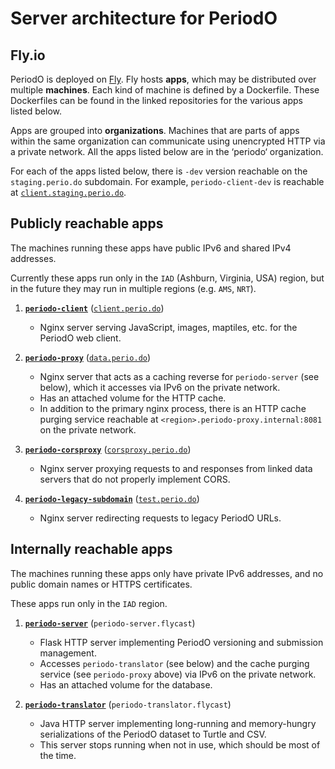 # Server architecture for PeriodO

## Fly.io

PeriodO is deployed on [Fly](https://fly.io/). Fly hosts **apps**,
which may be distributed over multiple **machines**. Each kind of
machine is defined by a Dockerfile. These Dockerfiles can be found in
the linked repositories for the various apps listed below.

Apps are grouped into **organizations**. Machines that are parts of
apps within the same organization can communicate using unencrypted
HTTP via a private network. All the apps listed below are in the
‘periodo‘ organization.

For each of the apps listed below, there is `-dev` version reachable
on the `staging.perio.do` subdomain. For example, `periodo-client-dev`
is reachable at
[`client.staging.perio.do`](https://client.staging.perio.do/).

## Publicly reachable apps

The machines running these apps have public IPv6 and shared IPv4 addresses.

Currently these apps run only in the `IAD` (Ashburn, Virginia, USA)
region, but in the future they may run in multiple regions
(e.g. `AMS`, `NRT`).

1. [**`periodo-client`**](https://github.com/periodo/periodo-client)
   ([`client.perio.do`](https://client.perio.do/))

    * Nginx server serving JavaScript, images, maptiles, etc. for the
     PeriodO web client.

1. [**`periodo-proxy`**](https://github.com/periodo/periodo-proxy)
   ([`data.perio.do`](https://data.perio.do/))

    * Nginx server that acts as a caching reverse for `periodo-server`
     (see below), which it accesses via IPv6 on the private network.
    * Has an attached volume for the HTTP cache.
    * In addition to the primary nginx process, there is an HTTP cache
     purging service reachable at
     `<region>.periodo-proxy.internal:8081` on the private network.

1. [**`periodo-corsproxy`**](https://github.com/periodo/periodo-corsproxy)
   ([`corsproxy.perio.do`](https://corsproxy.perio.do/))

    * Nginx server proxying requests to and responses from linked data
     servers that do not properly implement CORS.

1. [**`periodo-legacy-subdomain`**](https://github.com/periodo/periodo-legacy-subdomain)
   ([`test.perio.do`](https://test.perio.do/))

    * Nginx server redirecting requests to legacy PeriodO URLs.

## Internally reachable apps

The machines running these apps only have private IPv6 addresses, and no
public domain names or HTTPS certificates.

These apps run only in the `IAD` region.

1. [**`periodo-server`**](https://github.com/periodo/periodo-server)
   (`periodo-server.flycast`)

    * Flask HTTP server implementing PeriodO versioning and submission
      management.
    * Accesses `periodo-translator` (see below) and the cache purging
   service (see `periodo-proxy` above) via IPv6 on the private
   network.
    * Has an attached volume for the database.

1. [**`periodo-translator`**](https://github.com/periodo/periodo-translator)
   (`periodo-translator.flycast`)

    * Java HTTP server implementing long-running and memory-hungry
      serializations of the PeriodO dataset to Turtle and CSV.
    * This server stops running when not in use, which should be most
      of the time.
